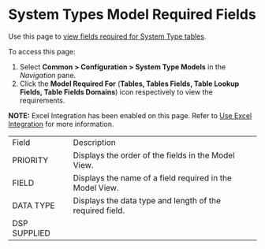 # System Types Model Required Fields

<div class="use">

Use this page to [view fields required for System Type
tables](../Use_Cases/View%20Fields%20Required%20for%20System%20Type%20Tables.htm).

</div>

To access this page:

1.  Select **Common \> Configuration \> System Type Models** in the
    *Navigation* pane.
2.  Click the **Model Required For** (**Tables, Tables Fields, Table
    Lookup Fields, Table Fields Domains**) icon respectively to view the
    requirements.

<span style="font-weight: bold;">NOTE:</span> Excel Integration has been
enabled on this page. Refer to [Use Excel
Integration](../../Excel_Int/Use_Excel_Integration.htm) for more
information.

|              |                                                          |
| ------------ | -------------------------------------------------------- |
| Field        | Description                                              |
| PRIORITY     | Displays the order of the fields in the Model View.      |
| FIELD        | Displays the name of a field required in the Model View. |
| DATA TYPE    | Displays the data type and length of the required field. |
| DSP SUPPLIED |                                                          |
